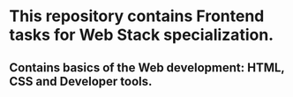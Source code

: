 # This repository contains Frontend tasks for Web Stack specialization.
## Contains basics of the Web development: HTML, CSS and Developer tools.
